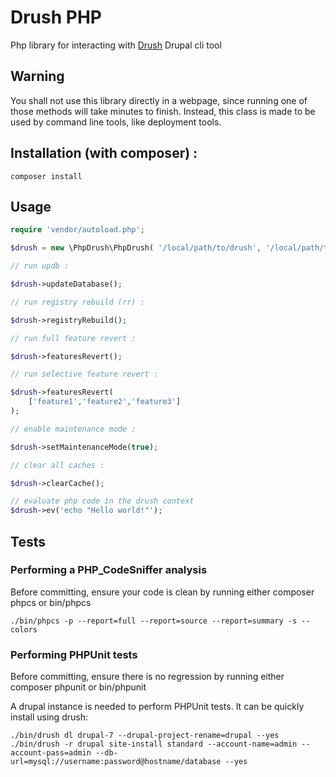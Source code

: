 # Drush PHP

Php library for interacting with [Drush](https://github.com/drush-ops/drush) Drupal cli tool
 
## Warning

You shall not use this library directly in a webpage, since running one of those
methods will take minutes to finish. Instead, this class is made to be used
by command line tools, like deployment tools.

## Installation **(with composer)** :

```
composer install
```

## Usage

```php
require 'vendor/autoload.php';

$drush = new \PhpDrush\PhpDrush( '/local/path/to/drush', '/local/path/to/site' );

// run updb :

$drush->updateDatabase();

// run registry rebuild (rr) :

$drush->registryRebuild();

// run full feature revert :

$drush->featuresRevert();

// run selective feature revert :

$drush->featuresRevert(
    ['feature1','feature2','feature3']
);

// enable maintenance mode :

$drush->setMaintenanceMode(true);

// clear all caches :

$drush->clearCache();

// evaluate php code in the drush context
$drush->ev('echo "Hello world!"');


```

## Tests

### Performing a PHP_CodeSniffer analysis

Before committing, ensure your code is clean by running either composer phpcs or bin/phpcs
```
./bin/phpcs -p --report=full --report=source --report=summary -s --colors
```

### Performing PHPUnit tests

Before committing, ensure there is no regression by running either composer phpunit or bin/phpunit

A drupal instance is needed to perform PHPUnit tests. It can be quickly install using drush:
```
./bin/drush dl drupal-7 --drupal-project-rename=drupal --yes
./bin/drush -r drupal site-install standard --account-name=admin --account-pass=admin --db-url=mysql://username:password@hostname/database --yes
```

